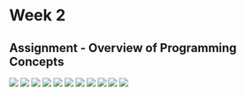 # Week 2

## Assignment - Overview of Programming Concepts

![](https://github.com/greyhatguy007/Java-Programming-Software-Specialization/blob/main/C1-Programming%20Foundations%20with%20JavaScript%2C%20HTML%20and%20CSS/week2/Assignment%20-%20Overview%20of%20Programming%20Concepts/ss1.png)
![](https://github.com/greyhatguy007/Java-Programming-Software-Specialization/blob/main/C1-Programming%20Foundations%20with%20JavaScript%2C%20HTML%20and%20CSS/week2/Assignment%20-%20Overview%20of%20Programming%20Concepts/ss2.png)
![](https://github.com/greyhatguy007/Java-Programming-Software-Specialization/blob/main/C1-Programming%20Foundations%20with%20JavaScript%2C%20HTML%20and%20CSS/week2/Assignment%20-%20Overview%20of%20Programming%20Concepts/ss3.png)
![](https://github.com/greyhatguy007/Java-Programming-Software-Specialization/blob/main/C1-Programming%20Foundations%20with%20JavaScript%2C%20HTML%20and%20CSS/week2/Assignment%20-%20Overview%20of%20Programming%20Concepts/ss4.png)
![](https://github.com/greyhatguy007/Java-Programming-Software-Specialization/blob/main/C1-Programming%20Foundations%20with%20JavaScript%2C%20HTML%20and%20CSS/week2/Assignment%20-%20Overview%20of%20Programming%20Concepts/ss5.png)
![](https://github.com/greyhatguy007/Java-Programming-Software-Specialization/blob/main/C1-Programming%20Foundations%20with%20JavaScript%2C%20HTML%20and%20CSS/week2/Assignment%20-%20Overview%20of%20Programming%20Concepts/ss6.png)
![](https://github.com/greyhatguy007/Java-Programming-Software-Specialization/blob/main/C1-Programming%20Foundations%20with%20JavaScript%2C%20HTML%20and%20CSS/week2/Assignment%20-%20Overview%20of%20Programming%20Concepts/ss7.png)
![](https://github.com/greyhatguy007/Java-Programming-Software-Specialization/blob/main/C1-Programming%20Foundations%20with%20JavaScript%2C%20HTML%20and%20CSS/week2/Assignment%20-%20Overview%20of%20Programming%20Concepts/ss8.png)
![](https://github.com/greyhatguy007/Java-Programming-Software-Specialization/blob/main/C1-Programming%20Foundations%20with%20JavaScript%2C%20HTML%20and%20CSS/week2/Assignment%20-%20Overview%20of%20Programming%20Concepts/ss9.png)
![](https://github.com/greyhatguy007/Java-Programming-Software-Specialization/blob/main/C1-Programming%20Foundations%20with%20JavaScript%2C%20HTML%20and%20CSS/week2/Assignment%20-%20Overview%20of%20Programming%20Concepts/ss10.png)
![](https://github.com/greyhatguy007/Java-Programming-Software-Specialization/blob/main/C1-Programming%20Foundations%20with%20JavaScript%2C%20HTML%20and%20CSS/week2/Assignment%20-%20Overview%20of%20Programming%20Concepts/ss11.png)